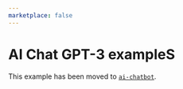```yaml
---
marketplace: false
---
```


# AI Chat GPT-3 exampleS

This example has been moved to [`ai-chatbot`](https://github.com/vercel-labs/ai-chatbot).
